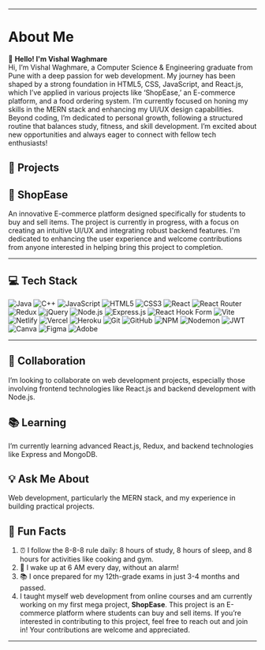 
---

# About Me

👋 **Hello! I'm Vishal Waghmare**  
Hi, I’m Vishal Waghmare, a Computer Science & Engineering graduate from Pune with a deep passion for web development. My journey has been shaped by a strong foundation in HTML5, CSS, JavaScript, and React.js, which I’ve applied in various projects like ‘ShopEase,’ an E-commerce platform, and a food ordering system. I’m currently focused on honing my skills in the MERN stack and enhancing my UI/UX design capabilities. Beyond coding, I’m dedicated to personal growth, following a structured routine that balances study, fitness, and skill development. I’m excited about new opportunities and always eager to connect with fellow tech enthusiasts!

## 🚀 Projects

## 🛒 ShopEase
An innovative E-commerce platform designed specifically for students to buy and sell items. The project is currently in progress, with a focus on creating an intuitive UI/UX and integrating robust backend features. I'm dedicated to enhancing the user experience and welcome contributions from anyone interested in helping bring this project to completion.


---

## 💻 Tech Stack


![Java](https://img.shields.io/badge/Java-ED8B00?style=for-the-badge&logo=java&logoColor=white) 
![C++](https://img.shields.io/badge/C%2B%2B-00599C?style=for-the-badge&logo=c%2B%2B&logoColor=white) 
![JavaScript](https://img.shields.io/badge/JavaScript-F7DF1E?style=for-the-badge&logo=javascript&logoColor=black) 
![HTML5](https://img.shields.io/badge/HTML5-E34F26?style=for-the-badge&logo=html5&logoColor=white) 
![CSS3](https://img.shields.io/badge/CSS3-1572B6?style=for-the-badge&logo=css3&logoColor=white) 
![React](https://img.shields.io/badge/React-61DAFB?style=for-the-badge&logo=react&logoColor=black) 
![React Router](https://img.shields.io/badge/React%20Router-CA4245?style=for-the-badge&logo=reactrouter&logoColor=white) 
![Redux](https://img.shields.io/badge/Redux-764ABC?style=for-the-badge&logo=redux&logoColor=white) 
![jQuery](https://img.shields.io/badge/jQuery-0769AD?style=for-the-badge&logo=jquery&logoColor=white) 
![Node.js](https://img.shields.io/badge/Node.js-339933?style=for-the-badge&logo=nodedotjs&logoColor=white) 
![Express.js](https://img.shields.io/badge/Express.js-000000?style=for-the-badge&logo=express&logoColor=white) 
![React Hook Form](https://img.shields.io/badge/React%20Hook%20Form-EC5990?style=for-the-badge&logo=reacthookform&logoColor=white) 
![Vite](https://img.shields.io/badge/Vite-646CFF?style=for-the-badge&logo=vite&logoColor=white) 
![Netlify](https://img.shields.io/badge/Netlify-00C7B7?style=for-the-badge&logo=netlify&logoColor=white) 
![Vercel](https://img.shields.io/badge/Vercel-000000?style=for-the-badge&logo=vercel&logoColor=white) 
![Heroku](https://img.shields.io/badge/Heroku-430098?style=for-the-badge&logo=heroku&logoColor=white) 
![Git](https://img.shields.io/badge/Git-F05032?style=for-the-badge&logo=git&logoColor=white) 
![GitHub](https://img.shields.io/badge/GitHub-181717?style=for-the-badge&logo=github&logoColor=white) 
![NPM](https://img.shields.io/badge/NPM-CB3837?style=for-the-badge&logo=npm&logoColor=white) 
![Nodemon](https://img.shields.io/badge/Nodemon-76D04B?style=for-the-badge&logo=nodemon&logoColor=white) 
![JWT](https://img.shields.io/badge/JWT-000000?style=for-the-badge&logo=JSON%20web%20tokens&logoColor=white) 
![Canva](https://img.shields.io/badge/Canva-00C4CC?style=for-the-badge&logo=canva&logoColor=white) 
![Figma](https://img.shields.io/badge/Figma-F24E1E?style=for-the-badge&logo=figma&logoColor=white) 
![Adobe](https://img.shields.io/badge/Adobe-FF0000?style=for-the-badge&logo=adobe&logoColor=white) 


---


## 🤝 Collaboration

I’m looking to collaborate on web development projects, especially those involving frontend technologies like React.js and backend development with Node.js.

## 📚 Learning

I’m currently learning advanced React.js, Redux, and backend technologies like Express and MongoDB.

## 💡 Ask Me About

Web development, particularly the MERN stack, and my experience in building practical projects.

## 🎉 Fun Facts

1. ⏰ I follow the 8-8-8 rule daily: 8 hours of study, 8 hours of sleep, and 8 hours for activities like cooking and gym.  
2. 🌅 I wake up at 6 AM every day, without an alarm!  
3. 📚 I once prepared for my 12th-grade exams in just 3-4 months and passed.  
4. I taught myself web development from online courses and am currently working on my first mega project, **ShopEase**. This project is an E-commerce platform where students can buy and sell items. 
   If you’re interested in contributing to this project, feel free to reach out and join in! Your contributions are welcome and appreciated.
---
